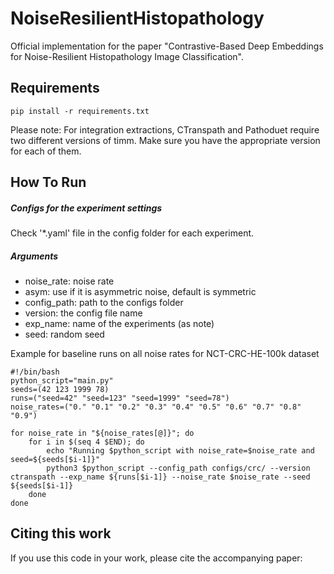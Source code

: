 # NoiseResilientHistopathology
Official implementation for the paper "Contrastive-Based Deep Embeddings for Noise-Resilient Histopathology Image Classification".

## Requirements
```console
pip install -r requirements.txt
```

Please note: For integration extractions, CTranspath and Pathoduet require two different versions of timm. Make sure you have the appropriate version for each of them.

## How To Run
##### Configs for the experiment settings
Check '*.yaml' file in the config folder for each experiment.

##### Arguments
* noise_rate: noise rate
* asym: use if it is asymmetric noise, default is symmetric
* config_path: path to the configs folder
* version: the config file name
* exp_name: name of the experiments (as note)
* seed: random seed

Example for baseline runs on all noise rates for NCT-CRC-HE-100k dataset 
```console
#!/bin/bash
python_script="main.py"
seeds=(42 123 1999 78)
runs=("seed=42" "seed=123" "seed=1999" "seed=78")
noise_rates=("0." "0.1" "0.2" "0.3" "0.4" "0.5" "0.6" "0.7" "0.8" "0.9")

for noise_rate in "${noise_rates[@]}"; do
    for i in $(seq 4 $END); do 
        echo "Running $python_script with noise_rate=$noise_rate and seed=${seeds[$i-1]}"
        python3 $python_script --config_path configs/crc/ --version ctranspath --exp_name ${runs[$i-1]} --noise_rate $noise_rate --seed ${seeds[$i-1]}
    done
done
```


## Citing this work
If you use this code in your work, please cite the accompanying paper:

```

```
